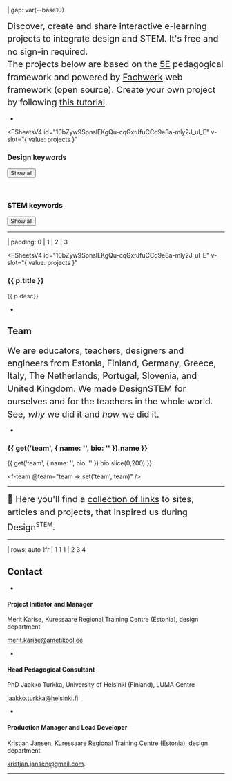 | gap: var(--base10)

<f-logo />

<big style="line-height: 1.75em; margin-top: var(--base4); display: block;"><big>Discover, create and share interactive e-learning projects to integrate design and STEM. It's free and no sign-in required.
<br>The projects below are based on the <f-sidebar size="half" src="./pedagogy.md"><a href="#">5E</a></f-sidebar> pedagogical framework and powered by <a href="https://designstem.github.io/fachwerk" target="_blank">Fachwerk</a> web framework (open source). Create your own project by following <a href="https://designstem.github.io/fachwerk/docs/#/start-a-new-project">this tutorial</a>.</big></big>

<!-- <big style="line-height: 1.75em; margin-top: var(--base4); display: block;"><big>DesignSTEM is an open source, free, no-sign-in platform designed for creating, adapting and sharing interactive, user friendly, attractive e-learning objects for the integrated education of design and STEM. The sample projects are based on <f-sidebar size="half" src="./pedagogy.md"><a href="#">5E pedagogical framework</a></f-sidebar> and powered by <a href="https://designstem.github.io/fachwerk" target="_blank">Fachwerk</a> web framework.<br><br>Start you own project by <a href="https://designstem.github.io/fachwerk/docs/#/start-a-new-project">following this tutorial</a>.</big></big> -->

-

<FSheetsV4
id="10bZyw9SpnslEKgQu-cqGxrJfuCCd9e8a-mly2J_ul_E"
v-slot="{ value: projects }"

>

<div>

<f-inline>
<h3>Design keywords</h3>
<button v-if="get('dt')" class="quaternary"@click="set('dt',null)">Show all</button>
</f-inline>

<f-tags set="dt" type="designtags" :projects="projects.filter(p => p.type === 'progress')" />

<p /><br>

<f-inline>
<h3>STEM keywords</h3>
<button v-if="get('st')" class="quaternary"@click="set('st',null)">Show all</button>
</f-inline>

<f-tags set="st" type="stemtags" :projects="projects.filter(p => p.type === 'progress')" />

</div>

</FSheetsV4>

---

| padding: 0
| 1
| 2
| 3

<FSheetsV4
id="10bZyw9SpnslEKgQu-cqGxrJfuCCd9e8a-mly2J_ul_E"
v-slot="{ value: projects }"

>

<f-theme theme="dark">
<f-grid cols="1fr 1fr 1fr 1fr" gap="0">
  <a
    v-for="(p,i) in projects.filter(p => p.type === 'progress')"
    :key="i"
    :href="'./' + p.scenario"
    style="border: 0"
  >
  <f-image-card
    :src="p.image" 
    :style="{ filter: isActive(p, get('dt'), get('st')) ? '' : 'brightness(10%)'}"
  >
    <h3>{{ p.title }}</h3>
    <p style="padding-right: 33%; opacity: 0.85; overflow:hidden; display: -webkit-box;-webkit-line-clamp: 5; -webkit-box-orient: vertical;"> {{ p.desc}}</p>
    <f-about :project="p" />
  </f-image-card>
  </a>
</f-grid>
</f-theme>

</FSheetsV4>

<!-- :style="{ filter: isActive(p, get('dt'), get('st')) ? '' : 'brightness(10%)'}" -->

-

<section class="cells">

# Team

<big style="line-height: 1.75em; margin-top: var(--base4); display: block;"><big>We are educators, teachers, designers and engineers from Estonia, Finland, Germany, Greece, Italy, The Netherlands, Portugal, Slovenia, and United Kingdom. We made DesignSTEM for ourselves and for the teachers in the whole world. See, <f-link to="https://designstem.github.io/slides/main-points"><var>why</var> we did it</f-link> and <f-link to="https://designstem.github.io/slides/creative-mood"><var>how</var> we did it</f-link>.</big></big>

</section>

-

<div class="bio">

### {{ get('team', { name: '', bio: '' }).name }}

{{ get('team', { name: '', bio: '' }).bio.slice(0,200) }}

</div>

<f-team @team="team => set('team', team)" />

---




<big style="line-height: 1.75em; margin-top: var(--base4); display: block;"><big>💖 Here you'll find a  <a href="https://designstem.github.io/projects/links" target="_blank">collection of links</a> to sites, articles and projects, that inspired us during Design<sup><small>STEM</small></sup>. </big></big>


---





| rows: auto 1fr
| 1 1 1
| 2 3 4

## Contact

<p />

-

#### Project Initiator and Manager

Merit Karise, Kuressaare Regional Training Centre (Estonia), design department

merit.karise@ametikool.ee

-

#### Head Pedagogical Consultant

PhD Jaakko Turkka, University of Helsinki (Finland), LUMA Centre

jaakko.turkka@helsinki.fi

-

#### Production Manager and Lead Developer

Kristjan Jansen, Kuressaare Regional Training Centre (Estonia), design department

kristjan.jansen@gmail.com.

---

<f-footer />
